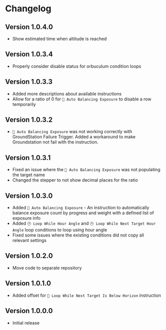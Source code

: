 ﻿# Changelog

## Version 1.0.4.0
- Show estimated time when altitude is reached

## Version 1.0.3.4
- Properly consider disable status for orbuculum condition loops

## Version 1.0.3.3
- Added more descriptions about available instructions
- Allow for a ratio of 0 for `🧙 Auto Balancing Exposure` to disable a row temporarily

## Version 1.0.3.2
- `🧙 Auto Balancing Exposure` was not working correctly with GroundStation Failure Trigger. Added a workaround to make Groundstation not fail with the instruction.

## Version 1.0.3.1
- Fixed an issue where the `🧙 Auto Balancing Exposure` was not populating the target name
- Changed the stepper to not show decimal places for the ratio

## Version 1.0.3.0
- Added `🧙 Auto Balancing Exposure` - An instruction to automatically balance exposure count by progress and weight with a defined list of exposure info
- Added `🕑 Loop While Hour Angle` and `🕑 Loop While Next Target Hour Angle` loop conditions to loop using hour angle
- Fixed some issues where the existing conditions did not copy all relevant settings

## Version 1.0.2.0
- Move code to separate repository

## Version 1.0.1.0

- Added offset for `🔮 Loop While Next Target Is Below Horizon` instruction

## Version 1.0.0.0

- Initial release